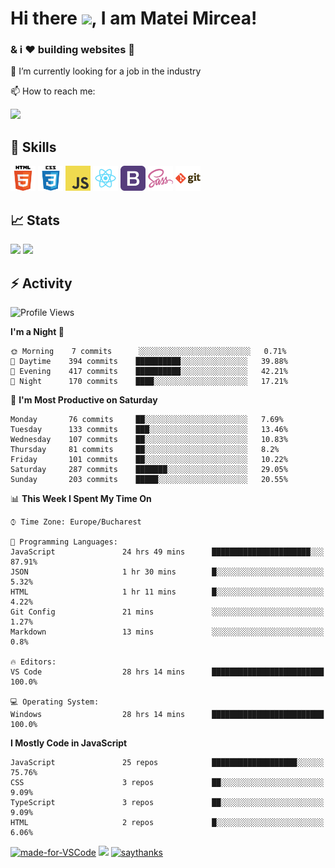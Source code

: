 # Hi there <img src="https://raw.githubusercontent.com/MartinHeinz/MartinHeinz/master/wave.gif" width="30px">, I am Matei Mircea!
### & i ❤️ building websites 🙌

🔭 I’m currently looking for a job in the industry

📫 How to reach me:

<a href="https://www.linkedin.com/in/mateimircea/">
  <img src="https://img.shields.io/badge/--linkedin?label=LinkedIn&logo=LinkedIn&style=social" />
<a>
 
 
## 🚀 Skills 
<div display="inline">
<img alt="HTML5" width="40px" src="https://raw.githubusercontent.com/github/explore/80688e429a7d4ef2fca1e82350fe8e3517d3494d/topics/html/html.png" />
<img alt="CSS3" width="40px" src="https://raw.githubusercontent.com/github/explore/80688e429a7d4ef2fca1e82350fe8e3517d3494d/topics/css/css.png" />
<img alt="JavaScript" width="40px" src="https://raw.githubusercontent.com/github/explore/80688e429a7d4ef2fca1e82350fe8e3517d3494d/topics/javascript/javascript.png" />
<img alt="React" width="40px" src="https://raw.githubusercontent.com/github/explore/80688e429a7d4ef2fca1e82350fe8e3517d3494d/topics/react/react.png" />
<img alt="bootstrap" width="40px" src="https://raw.githubusercontent.com/github/explore/78df643247d429f6cc873026c0622819ad797942/topics/bootstrap/bootstrap.png" />
<img alt="Sass" width="40px" src="https://raw.githubusercontent.com/github/explore/80688e429a7d4ef2fca1e82350fe8e3517d3494d/topics/sass/sass.png" />
<img alt="Git" width="40px" src="https://raw.githubusercontent.com/github/explore/80688e429a7d4ef2fca1e82350fe8e3517d3494d/topics/git/git.png" />
<div>


## 📈 Stats 
<div display="inline">
<img src="https://github-readme-stats.vercel.app/api/top-langs/?username=Matei87&theme=radical&show_icons=true" />
<img src="https://github-readme-stats.vercel.app/api?username=Matei87&theme=radical&show_icons=true" />
<div>


## :zap: Activity
<!--START_SECTION:waka-->
![Profile Views](http://img.shields.io/badge/Profile%20Views-1-blue)

**I'm a Night 🦉** 

```text
🌞 Morning    7 commits      ░░░░░░░░░░░░░░░░░░░░░░░░░   0.71% 
🌆 Daytime    394 commits    ██████████░░░░░░░░░░░░░░░   39.88% 
🌃 Evening    417 commits    ██████████░░░░░░░░░░░░░░░   42.21% 
🌙 Night      170 commits    ████░░░░░░░░░░░░░░░░░░░░░   17.21%

```
📅 **I'm Most Productive on Saturday** 

```text
Monday       76 commits     ██░░░░░░░░░░░░░░░░░░░░░░░   7.69% 
Tuesday      133 commits    ███░░░░░░░░░░░░░░░░░░░░░░   13.46% 
Wednesday    107 commits    ██░░░░░░░░░░░░░░░░░░░░░░░   10.83% 
Thursday     81 commits     ██░░░░░░░░░░░░░░░░░░░░░░░   8.2% 
Friday       101 commits    ██░░░░░░░░░░░░░░░░░░░░░░░   10.22% 
Saturday     287 commits    ███████░░░░░░░░░░░░░░░░░░   29.05% 
Sunday       203 commits    █████░░░░░░░░░░░░░░░░░░░░   20.55%

```


📊 **This Week I Spent My Time On** 

```text
⌚︎ Time Zone: Europe/Bucharest

💬 Programming Languages: 
JavaScript               24 hrs 49 mins      ██████████████████████░░░   87.91% 
JSON                     1 hr 30 mins        █░░░░░░░░░░░░░░░░░░░░░░░░   5.32% 
HTML                     1 hr 11 mins        █░░░░░░░░░░░░░░░░░░░░░░░░   4.22% 
Git Config               21 mins             ░░░░░░░░░░░░░░░░░░░░░░░░░   1.27% 
Markdown                 13 mins             ░░░░░░░░░░░░░░░░░░░░░░░░░   0.8%

🔥 Editors: 
VS Code                  28 hrs 14 mins      █████████████████████████   100.0%

💻 Operating System: 
Windows                  28 hrs 14 mins      █████████████████████████   100.0%

```

**I Mostly Code in JavaScript** 

```text
JavaScript               25 repos            ███████████████████░░░░░░   75.76% 
CSS                      3 repos             ██░░░░░░░░░░░░░░░░░░░░░░░   9.09% 
TypeScript               3 repos             ██░░░░░░░░░░░░░░░░░░░░░░░   9.09% 
HTML                     2 repos             █░░░░░░░░░░░░░░░░░░░░░░░░   6.06%

```



<!--END_SECTION:waka-->
  
  
  

[![made-for-VSCode](https://img.shields.io/badge/Made%20for-VSCode-1f425f.svg)](https://code.visualstudio.com/)
<img src="https://img.shields.io/badge/MADE%20WITH%20%E2%9D%A4%EF%B8%8F%20IN-ROMANIA-%23CD0000?style=for-the-badge" />
[![saythanks](https://img.shields.io/badge/say-thanks-ff69b4.svg)](https://saythanks.io/to/kennethreitz)
